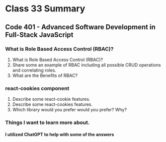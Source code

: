 # Class 33 Summary
## Code 401 - Advanced Software Development in Full-Stack JavaScript

### What is Role Based Access Control (RBAC)?
1. What is Role Based Access Control (RBAC)?
2. Share some an example of RBAC including all possible CRUD operations and correlating roles.
3. What are the Benefits of RBAC?

### react-cookies component
1. Describe some react-cookie features.
2. Describe some react-cookies features.
3. Which library would you prefer would you prefer? Why?

### Things I want to learn more about.

#### I utilized ChatGPT to help with some of the answers